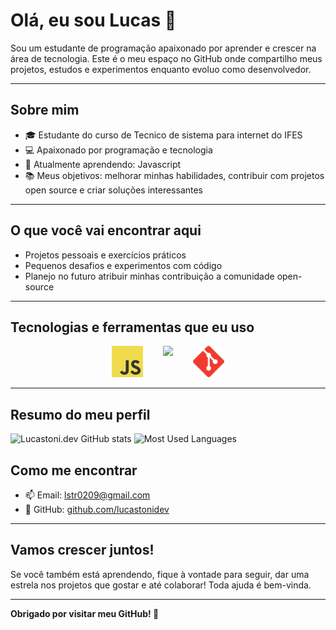 # Olá, eu sou Lucas 👋

Sou um estudante de programação apaixonado por aprender e crescer na área de tecnologia. Este é o meu espaço no GitHub onde compartilho meus projetos, estudos e experimentos enquanto evoluo como desenvolvedor.

---

## Sobre mim

- 🎓 Estudante do curso de Tecnico de sistema para internet do IFES
- 💻 Apaixonado por programação e tecnologia
- 🌱 Atualmente aprendendo: Javascript
- 📚 Meus objetivos: melhorar minhas habilidades, contribuir com projetos open source e criar soluções interessantes

---

## O que você vai encontrar aqui

- Projetos pessoais e exercícios práticos
- Pequenos desafios e experimentos com código
- Planejo no futuro atribuir minhas contribuição a comunidade open-source

---

## Tecnologias e ferramentas que eu uso
<center style="display:flex; gap:15px; justify-content:center;">
<div style="width:50px;">
<img src="https://raw.githubusercontent.com/github/explore/master/topics/javascript/javascript.png"/>
</div>
<div style="width:50px;">
<img src="https://camo.githubusercontent.com/de3c651ca66e32f2437ab394eea862f9cf71b734066c6ce2767481aafd3bc4dd/68747470733a2f2f696d672e69636f6e73382e636f6d2f666c75656e742f34382f3030303030302f76697375616c2d73747564696f2d636f64652d323031392e706e67"/>
</div>
<div style="width:50px;">
<img src="https://raw.githubusercontent.com/github/explore/master/topics/git/git.png"/>
</div>

</center>

---

## Resumo do meu perfil

![Lucastoni.dev GitHub stats](https://github-readme-stats.vercel.app/api?username=lucastonidev&show_icons=true&theme=radical)
![Most Used Languages](https://github-readme-stats.vercel.app/api/top-langs/?username=lucastonidev&langs_count=8)

## Como me encontrar

- 📫 Email: lstr0209@gmail.com  
- 🐙 GitHub: [github.com/lucastonidev](https://github.com/lucastonidev)  

---

## Vamos crescer juntos!

Se você também está aprendendo, fique à vontade para seguir, dar uma estrela nos projetos que gostar e até colaborar! Toda ajuda é bem-vinda.

---

**Obrigado por visitar meu GitHub! 🚀**
